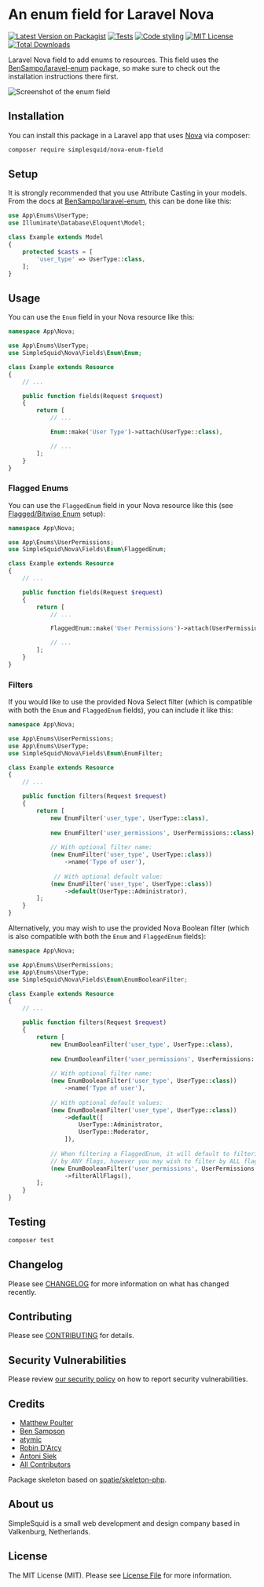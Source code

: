 # An enum field for Laravel Nova

[![Latest Version on Packagist](https://img.shields.io/packagist/v/simplesquid/nova-enum-field.svg?style=flat-square)](https://packagist.org/packages/simplesquid/nova-enum-field)
[![Tests](https://github.com/simplesquid/nova-enum-field/actions/workflows/run-tests.yml/badge.svg)](https://github.com/simplesquid/nova-enum-field/actions/workflows/run-tests.yml)
[![Code styling](https://github.com/simplesquid/nova-enum-field/actions/workflows/code-style.yml/badge.svg)](https://github.com/simplesquid/nova-enum-field/actions/workflows/code-style.yml)
[![MIT License](https://img.shields.io/badge/license-MIT-brightgreen.svg?style=flat-square)](LICENSE.md)
[![Total Downloads](https://img.shields.io/packagist/dt/simplesquid/nova-enum-field.svg?style=flat-square)](https://packagist.org/packages/simplesquid/nova-enum-field)

Laravel Nova field to add enums to resources. This field uses the [BenSampo/laravel-enum](https://github.com/BenSampo/laravel-enum) package, so make sure to check out the installation instructions there first.

![Screenshot of the enum field](https://github.com/simplesquid/nova-enum-field/raw/main/docs/screenshot.png)

## Installation

You can install this package in a Laravel app that uses [Nova](https://nova.laravel.com) via composer:

```bash
composer require simplesquid/nova-enum-field
```

## Setup

It is strongly recommended that you use Attribute Casting in your models. From the docs at [BenSampo/laravel-enum](https://github.com/BenSampo/laravel-enum#attribute-casting), this can be done like this:

```php
use App\Enums\UserType;
use Illuminate\Database\Eloquent\Model;

class Example extends Model
{
    protected $casts = [
        'user_type' => UserType::class,
    ];
}
```

## Usage

You can use the `Enum` field in your Nova resource like this:

```php
namespace App\Nova;

use App\Enums\UserType;
use SimpleSquid\Nova\Fields\Enum\Enum;

class Example extends Resource
{
    // ...

    public function fields(Request $request)
    {
        return [
            // ...

            Enum::make('User Type')->attach(UserType::class),

            // ...
        ];
    }
}
```

### Flagged Enums

You can use the `FlaggedEnum` field in your Nova resource like this (see [Flagged/Bitwise Enum](https://github.com/BenSampo/laravel-enum#flaggedbitwise-enum) setup):

```php
namespace App\Nova;

use App\Enums\UserPermissions;
use SimpleSquid\Nova\Fields\Enum\FlaggedEnum;

class Example extends Resource
{
    // ...

    public function fields(Request $request)
    {
        return [
            // ...

            FlaggedEnum::make('User Permissions')->attach(UserPermissions::class),

            // ...
        ];
    }
}
```

### Filters

If you would like to use the provided Nova Select filter (which is compatible with both the `Enum` and `FlaggedEnum` fields), you can include it like this:

```php
namespace App\Nova;

use App\Enums\UserPermissions;
use App\Enums\UserType;
use SimpleSquid\Nova\Fields\Enum\EnumFilter;

class Example extends Resource
{
    // ...

    public function filters(Request $request)
    {
        return [
            new EnumFilter('user_type', UserType::class),
            
            new EnumFilter('user_permissions', UserPermissions::class),
            
            // With optional filter name:
            (new EnumFilter('user_type', UserType::class))
                ->name('Type of user'),
                
             // With optional default value:
            (new EnumFilter('user_type', UserType::class))
                ->default(UserType::Administrator),
        ];
    }
}
```

Alternatively, you may wish to use the provided Nova Boolean filter (which is also compatible with both the `Enum` and `FlaggedEnum` fields):

```php
namespace App\Nova;

use App\Enums\UserPermissions;
use App\Enums\UserType;
use SimpleSquid\Nova\Fields\Enum\EnumBooleanFilter;

class Example extends Resource
{
    // ...

    public function filters(Request $request)
    {
        return [
            new EnumBooleanFilter('user_type', UserType::class),
            
            new EnumBooleanFilter('user_permissions', UserPermissions::class),
            
            // With optional filter name:
            (new EnumBooleanFilter('user_type', UserType::class))
                ->name('Type of user'),
                
            // With optional default values:
            (new EnumBooleanFilter('user_type', UserType::class))
                ->default([
                    UserType::Administrator,
                    UserType::Moderator,
                ]),
            
            // When filtering a FlaggedEnum, it will default to filtering
            // by ANY flags, however you may wish to filter by ALL flags:
            (new EnumBooleanFilter('user_permissions', UserPermissions::class))
                ->filterAllFlags(),
        ];
    }
}
```

## Testing

``` bash
composer test
```

## Changelog

Please see [CHANGELOG](CHANGELOG.md) for more information on what has changed recently.

## Contributing

Please see [CONTRIBUTING](.github/CONTRIBUTING.md) for details.

## Security Vulnerabilities

Please review [our security policy](../../security/policy) on how to report security vulnerabilities.

## Credits

- [Matthew Poulter](https://github.com/mdpoulter)
- [Ben Sampson](https://github.com/BenSampo)
- [atymic](https://github.com/atymic)
- [Robin D'Arcy](https://github.com/rdarcy1)
- [Antoni Siek](https://github.com/ImJustToNy)
- [All Contributors](../../contributors)

Package skeleton based on [spatie/skeleton-php](https://github.com/spatie/skeleton-php).

## About us

SimpleSquid is a small web development and design company based in Valkenburg, Netherlands.

## License

The MIT License (MIT). Please see [License File](LICENSE.md) for more information.

